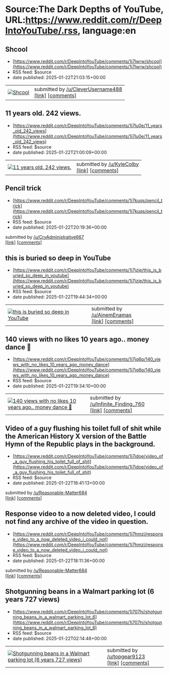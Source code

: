 # Source:The Dark Depths of YouTube, URL:https://www.reddit.com/r/DeepIntoYouTube/.rss, language:en

## Shcool
 - [https://www.reddit.com/r/DeepIntoYouTube/comments/1i7lwrw/shcool](https://www.reddit.com/r/DeepIntoYouTube/comments/1i7lwrw/shcool)
 - RSS feed: $source
 - date published: 2025-01-22T21:03:15+00:00

<table> <tr><td> <a href="https://www.reddit.com/r/DeepIntoYouTube/comments/1i7lwrw/shcool/"> <img src="https://external-preview.redd.it/GcK2G1EUhmpZiGLOSWFUKmIidDc4pFdvZ178n3lpeJs.jpg?width=320&amp;crop=smart&amp;auto=webp&amp;s=7a9af479eee821dc645fbfd44b1be56a75314b3a" alt="Shcool" title="Shcool" /> </a> </td><td> &#32; submitted by &#32; <a href="https://www.reddit.com/user/CleverUsername488"> /u/CleverUsername488 </a> <br/> <span><a href="https://youtu.be/6hXkZ5jTYLY?si=5nmh5S4I6feWJx3t">[link]</a></span> &#32; <span><a href="https://www.reddit.com/r/DeepIntoYouTube/comments/1i7lwrw/shcool/">[comments]</a></span> </td></tr></table>

## 11 years old. 242 views.
 - [https://www.reddit.com/r/DeepIntoYouTube/comments/1i7lu0e/11_years_old_242_views](https://www.reddit.com/r/DeepIntoYouTube/comments/1i7lu0e/11_years_old_242_views)
 - RSS feed: $source
 - date published: 2025-01-22T21:00:09+00:00

<table> <tr><td> <a href="https://www.reddit.com/r/DeepIntoYouTube/comments/1i7lu0e/11_years_old_242_views/"> <img src="https://external-preview.redd.it/tlhld91zcCUKWr38YPp6oCpudiQwsGc3SPibamVKCog.jpg?width=320&amp;crop=smart&amp;auto=webp&amp;s=488e3fc7536f601f8a90cc591e2939f3d2855c87" alt="11 years old. 242 views." title="11 years old. 242 views." /> </a> </td><td> &#32; submitted by &#32; <a href="https://www.reddit.com/user/KyleColby"> /u/KyleColby </a> <br/> <span><a href="https://youtu.be/yUFfxAdvDNs">[link]</a></span> &#32; <span><a href="https://www.reddit.com/r/DeepIntoYouTube/comments/1i7lu0e/11_years_old_242_views/">[comments]</a></span> </td></tr></table>

## Pencil trick
 - [https://www.reddit.com/r/DeepIntoYouTube/comments/1i7kuqs/pencil_trick](https://www.reddit.com/r/DeepIntoYouTube/comments/1i7kuqs/pencil_trick)
 - RSS feed: $source
 - date published: 2025-01-22T20:19:36+00:00

&#32; submitted by &#32; <a href="https://www.reddit.com/user/CryAdministrative667"> /u/CryAdministrative667 </a> <br/> <span><a href="https://youtube.com/shorts/cfyJxUotDv0?si=dUBXUF1Zw36lcX39">[link]</a></span> &#32; <span><a href="https://www.reddit.com/r/DeepIntoYouTube/comments/1i7kuqs/pencil_trick/">[comments]</a></span>

## this is buried so deep in YouTube
 - [https://www.reddit.com/r/DeepIntoYouTube/comments/1i7jzje/this_is_buried_so_deep_in_youtube](https://www.reddit.com/r/DeepIntoYouTube/comments/1i7jzje/this_is_buried_so_deep_in_youtube)
 - RSS feed: $source
 - date published: 2025-01-22T19:44:34+00:00

<table> <tr><td> <a href="https://www.reddit.com/r/DeepIntoYouTube/comments/1i7jzje/this_is_buried_so_deep_in_youtube/"> <img src="https://external-preview.redd.it/ZiPfoOO0iex1WMc_6XOG0INCu51I_6AJjCgmOpZNqmo.jpg?width=320&amp;crop=smart&amp;auto=webp&amp;s=4d82c1e49ff992be83184a60b48297dd069cb6db" alt="this is buried so deep in YouTube" title="this is buried so deep in YouTube" /> </a> </td><td> &#32; submitted by &#32; <a href="https://www.reddit.com/user/AinemEnamas"> /u/AinemEnamas </a> <br/> <span><a href="https://youtu.be/Kzz0Jc5p15c?si=ERN6RI3mq4wij8IU">[link]</a></span> &#32; <span><a href="https://www.reddit.com/r/DeepIntoYouTube/comments/1i7jzje/this_is_buried_so_deep_in_youtube/">[comments]</a></span> </td></tr></table>

## 140 views with no likes 10 years ago.. money dance 🙈
 - [https://www.reddit.com/r/DeepIntoYouTube/comments/1i7jq6p/140_views_with_no_likes_10_years_ago_money_dance](https://www.reddit.com/r/DeepIntoYouTube/comments/1i7jq6p/140_views_with_no_likes_10_years_ago_money_dance)
 - RSS feed: $source
 - date published: 2025-01-22T19:34:10+00:00

<table> <tr><td> <a href="https://www.reddit.com/r/DeepIntoYouTube/comments/1i7jq6p/140_views_with_no_likes_10_years_ago_money_dance/"> <img src="https://external-preview.redd.it/ayxnqcjey8Uejaph7l--uXCBXmq3WGHvOrs__HWiTNU.jpg?width=320&amp;crop=smart&amp;auto=webp&amp;s=2c1c93c9b23b1733b3df2622f072eeb57a00fd87" alt="140 views with no likes 10 years ago.. money dance 🙈" title="140 views with no likes 10 years ago.. money dance 🙈" /> </a> </td><td> &#32; submitted by &#32; <a href="https://www.reddit.com/user/Infinite_Finding_760"> /u/Infinite_Finding_760 </a> <br/> <span><a href="https://youtu.be/h8HFp6J2HZc">[link]</a></span> &#32; <span><a href="https://www.reddit.com/r/DeepIntoYouTube/comments/1i7jq6p/140_views_with_no_likes_10_years_ago_money_dance/">[comments]</a></span> </td></tr></table>

## Video of a guy flushing his toilet full of shit while the American History X version of the Battle Hymn of the Republic plays in the background.
 - [https://www.reddit.com/r/DeepIntoYouTube/comments/1i7idoe/video_of_a_guy_flushing_his_toilet_full_of_shit](https://www.reddit.com/r/DeepIntoYouTube/comments/1i7idoe/video_of_a_guy_flushing_his_toilet_full_of_shit)
 - RSS feed: $source
 - date published: 2025-01-22T18:41:13+00:00

&#32; submitted by &#32; <a href="https://www.reddit.com/user/Reasonable-Matter684"> /u/Reasonable-Matter684 </a> <br/> <span><a href="https://www.youtube.com/watch?v=X2nmQdI5qw8">[link]</a></span> &#32; <span><a href="https://www.reddit.com/r/DeepIntoYouTube/comments/1i7idoe/video_of_a_guy_flushing_his_toilet_full_of_shit/">[comments]</a></span>

## Response video to a now deleted video, I could not find any archive of the video in question.
 - [https://www.reddit.com/r/DeepIntoYouTube/comments/1i7hmzi/response_video_to_a_now_deleted_video_i_could_not](https://www.reddit.com/r/DeepIntoYouTube/comments/1i7hmzi/response_video_to_a_now_deleted_video_i_could_not)
 - RSS feed: $source
 - date published: 2025-01-22T18:11:36+00:00

&#32; submitted by &#32; <a href="https://www.reddit.com/user/Reasonable-Matter684"> /u/Reasonable-Matter684 </a> <br/> <span><a href="https://www.youtube.com/watch?v=ZZ9QEw9bmSo">[link]</a></span> &#32; <span><a href="https://www.reddit.com/r/DeepIntoYouTube/comments/1i7hmzi/response_video_to_a_now_deleted_video_i_could_not/">[comments]</a></span>

## Shotgunning beans in a Walmart parking lot (6 years 727 views)
 - [https://www.reddit.com/r/DeepIntoYouTube/comments/1i707hi/shotgunning_beans_in_a_walmart_parking_lot_6](https://www.reddit.com/r/DeepIntoYouTube/comments/1i707hi/shotgunning_beans_in_a_walmart_parking_lot_6)
 - RSS feed: $source
 - date published: 2025-01-22T02:14:48+00:00

<table> <tr><td> <a href="https://www.reddit.com/r/DeepIntoYouTube/comments/1i707hi/shotgunning_beans_in_a_walmart_parking_lot_6/"> <img src="https://external-preview.redd.it/Y0Zlae0F0rfSuucbjLiHOVRHB_bmlsFr-Xh1nfI41w0.jpg?width=320&amp;crop=smart&amp;auto=webp&amp;s=d75d7593167e918e5e94264b33fb9c0149507468" alt="Shotgunning beans in a Walmart parking lot (6 years 727 views)" title="Shotgunning beans in a Walmart parking lot (6 years 727 views)" /> </a> </td><td> &#32; submitted by &#32; <a href="https://www.reddit.com/user/topgear9123"> /u/topgear9123 </a> <br/> <span><a href="https://www.youtube.com/watch?v=5yMKRewE_8Q">[link]</a></span> &#32; <span><a href="https://www.reddit.com/r/DeepIntoYouTube/comments/1i707hi/shotgunning_beans_in_a_walmart_parking_lot_6/">[comments]</a></span> </td></tr></table>


